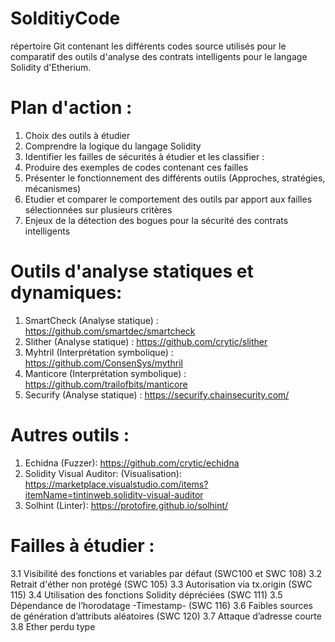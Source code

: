 # SolditiyCode
répertoire Git contenant les différents codes source utilisés pour le comparatif des outils d'analyse des contrats intelligents pour le langage Solidity d'Etherium.

# Plan d'action : 
  1.	Choix des outils à étudier
  2.	Comprendre la logique du langage Solidity
  3.	Identifier les failles de sécurités à étudier et les classifier :
  4.	Produire des exemples de codes contenant ces failles
  5.	Présenter le fonctionnement des différents outils (Approches, stratégies, mécanismes)
  6.	Etudier et comparer le comportement des outils par apport aux failles sélectionnées sur plusieurs critères
  7. Enjeux de la détection des bogues pour la sécurité des contrats intelligents

# Outils d'analyse statiques et dynamiques: 
  1.	SmartCheck (Analyse statique) : https://github.com/smartdec/smartcheck
  2.	Slither (Analyse statique) : https://github.com/crytic/slither
  3.	Myhtril (Interprétation symbolique) : https://github.com/ConsenSys/mythril
  4.	Manticore (Interprétation symbolique) : https://github.com/trailofbits/manticore
  5.	Securify (Analyse statique) : https://securify.chainsecurity.com/
  
# Autres outils : 
  1.	Echidna (Fuzzer):   https://github.com/crytic/echidna
  2. Solidity Visual Auditor: (Visualisation): https://marketplace.visualstudio.com/items?itemName=tintinweb.solidity-visual-auditor
  3. Solhint (Linter): https://protofire.github.io/solhint/
  
# Failles à étudier : 
  3.1 Visibilité des fonctions et variables par défaut (SWC100 et SWC 108)
  3.2 Retrait d'éther non protégé (SWC 105) 
  3.3 Autorisation via tx.origin (SWC 115) 
  3.4 Utilisation des fonctions Solidity dépréciées (SWC 111)
  3.5 Dépendance de l’horodatage -Timestamp- (SWC 116)
  3.6 Faibles sources de génération d’attributs aléatoires (SWC 120)
  3.7 Attaque d’adresse courte
  3.8 Ether perdu type

 
